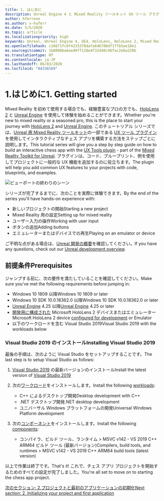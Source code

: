 ```yaml
---
title: 1. はじめに
description: Unreal Engine 4 と Mixed Reality ツールキット UX ツール プラグインを使用して簡単なチェス アプリを構築するためのチュートリアル シリーズのパート 6 の 1
author: hferrone
ms.author: v-haferr
ms.date: 5/5/2020
ms.topic: article
ms.localizationpriority: high
keywords: Unreal, Unreal Engine 4, UE4, HoloLens, HoloLens 2, Mixed Reality, チュートリアル, 入門, mrtk, uxt, UX ツール, ドキュメント
ms.openlocfilehash: c16671fc8f4233378dafa646786df1f7b5ae18e1
ms.sourcegitcommit: 1b8090ba6aed9ff128e4f32d40c96fac2e6a220b
ms.translationtype: HT
ms.contentlocale: ja-JP
ms.lasthandoff: 06/03/2020
ms.locfileid: "84330169"
---
```

# <a name="1-getting-started"></a><span data-ttu-id="24054-104">1.はじめに</span><span class="sxs-lookup"><span data-stu-id="24054-104">1. Getting started</span></span>

<span data-ttu-id="24054-105">Mixed Reality を初めて使用する場合でも、経験豊富なプロの方でも、[HoloLens 2](https://docs.microsoft.com/windows/mixed-reality/) と [Unreal Engine](https://www.unrealengine.com/en-US/) を使用して体験を始めることができます。</span><span class="sxs-lookup"><span data-stu-id="24054-105">Whether you're new to mixed reality or a seasoned pro, this is the place to start your journey with [HoloLens 2](https://docs.microsoft.com/windows/mixed-reality/) and [Unreal Engine](https://www.unrealengine.com/en-US/).</span></span> <span data-ttu-id="24054-106">このチュートリアル シリーズでは、[Unreal 用 Mixed Reality ツールキット](https://github.com/microsoft/MixedRealityToolkit-Unreal)の一部である [UX ツール プラグイン](https://github.com/microsoft/MixedReality-UXTools-Unreal)を使用してインタラクティブなチェス アプリを構築する方法をステップごとに説明します。</span><span class="sxs-lookup"><span data-stu-id="24054-106">This tutorial series will give you a step by step guide on how to build an interactive chess app with the [UX Tools plugin](https://github.com/microsoft/MixedReality-UXTools-Unreal) - part of the [Mixed Reality Toolkit for Unreal](https://github.com/microsoft/MixedRealityToolkit-Unreal).</span></span> <span data-ttu-id="24054-107">プラグインは、コード、ブループリント、例を使用してプロジェクトに一般的な UX 機能を追加するのに役立ちます。</span><span class="sxs-lookup"><span data-stu-id="24054-107">The plugin will help you add common UX features to your projects with code, blueprints, and examples.</span></span> 

![ビューポートの終わりのシーン](images/unreal-uxt/5-endscene.PNG)

<span data-ttu-id="24054-109">シリーズが完了するまでに、次のことを実際に体験できます。</span><span class="sxs-lookup"><span data-stu-id="24054-109">By the end of the series you'll have hands-on experience with:</span></span>
* <span data-ttu-id="24054-110">新しいプロジェクトの開始</span><span class="sxs-lookup"><span data-stu-id="24054-110">Starting a new project</span></span>
* <span data-ttu-id="24054-111">Mixed Reality 用の設定</span><span class="sxs-lookup"><span data-stu-id="24054-111">Setting up for mixed reality</span></span>
* <span data-ttu-id="24054-112">ユーザー入力の操作</span><span class="sxs-lookup"><span data-stu-id="24054-112">Working with user input</span></span>
* <span data-ttu-id="24054-113">ボタンの追加</span><span class="sxs-lookup"><span data-stu-id="24054-113">Adding buttons</span></span>
* <span data-ttu-id="24054-114">エミュレーターまたはデバイスでの再生</span><span class="sxs-lookup"><span data-stu-id="24054-114">Playing on an emulator or device</span></span>

<span data-ttu-id="24054-115">ご不明な点がある場合は、[Unreal 開発の概要](https://docs.microsoft.com/windows/mixed-reality/unreal-development-overview)を確認してください。</span><span class="sxs-lookup"><span data-stu-id="24054-115">If you have any questions, check out our [Unreal development overview](https://docs.microsoft.com/windows/mixed-reality/unreal-development-overview).</span></span>

## <a name="prerequisites"></a><span data-ttu-id="24054-116">前提条件</span><span class="sxs-lookup"><span data-stu-id="24054-116">Prerequisites</span></span>
<span data-ttu-id="24054-117">ジャンプする前に、次の要件を満たしていることを確認してください。</span><span class="sxs-lookup"><span data-stu-id="24054-117">Make sure you've met the following requirements before jumping in:</span></span>
* <span data-ttu-id="24054-118">Windows 10 1809 以降</span><span class="sxs-lookup"><span data-stu-id="24054-118">Windows 10 1809 or later</span></span>
* <span data-ttu-id="24054-119">Windows 10 SDK 10.0.18362.0 以降</span><span class="sxs-lookup"><span data-stu-id="24054-119">Windows 10 SDK 10.0.18362.0 or later</span></span>
* <span data-ttu-id="24054-120">[Unreal Engine](https://www.unrealengine.com/en-US/get-now) 4.25 以降</span><span class="sxs-lookup"><span data-stu-id="24054-120">[Unreal Engine](https://www.unrealengine.com/en-US/get-now) 4.25 or later</span></span>
* <span data-ttu-id="24054-121">[開発用に構成された](using-visual-studio.md#enabling-developer-mode) Microsoft HoloLens 2 デバイスまたはエミュレーター</span><span class="sxs-lookup"><span data-stu-id="24054-121">Microsoft HoloLens 2 device [configured for development](using-visual-studio.md#enabling-developer-mode) or Emulator</span></span>
* <span data-ttu-id="24054-122">以下のワークロードを含む Visual Studio 2019</span><span class="sxs-lookup"><span data-stu-id="24054-122">Visual Studio 2019 with the workloads below</span></span>

### <a name="installing-visual-studio-2019"></a><span data-ttu-id="24054-123">Visual Studio 2019 のインストール</span><span class="sxs-lookup"><span data-stu-id="24054-123">Installing Visual Studio 2019</span></span>
<span data-ttu-id="24054-124">最後の手順は、次のように Visual Studio をセットアップすることです。</span><span class="sxs-lookup"><span data-stu-id="24054-124">The last step is to setup Visual Studio as follows:</span></span>
1. <span data-ttu-id="24054-125">[Visual Studio 2019](https://visualstudio.microsoft.com/downloads/) の最新バージョンのインストール</span><span class="sxs-lookup"><span data-stu-id="24054-125">Install the latest version of [Visual Studio 2019](https://visualstudio.microsoft.com/downloads/)</span></span>
2. <span data-ttu-id="24054-126">次の[ワークロード](https://docs.microsoft.com/visualstudio/install/modify-visual-studio?view=vs-2019#modify-workloads)をインストールします。</span><span class="sxs-lookup"><span data-stu-id="24054-126">Install the following [workloads](https://docs.microsoft.com/visualstudio/install/modify-visual-studio?view=vs-2019#modify-workloads):</span></span>
    * <span data-ttu-id="24054-127">C++ によるデスクトップ開発</span><span class="sxs-lookup"><span data-stu-id="24054-127">Desktop development with C++</span></span>
    * <span data-ttu-id="24054-128">.NET デスクトップ開発</span><span class="sxs-lookup"><span data-stu-id="24054-128">.NET desktop development</span></span>
    * <span data-ttu-id="24054-129">ユニバーサル Windows プラットフォームの開発</span><span class="sxs-lookup"><span data-stu-id="24054-129">Universal Windows Platform development</span></span>

3. <span data-ttu-id="24054-130">次の[コンポーネント](https://docs.microsoft.com/visualstudio/install/modify-visual-studio?view=vs-2019#modify-individual-components)をインストールします。</span><span class="sxs-lookup"><span data-stu-id="24054-130">Install the following [components](https://docs.microsoft.com/visualstudio/install/modify-visual-studio?view=vs-2019#modify-individual-components):</span></span>
    * <span data-ttu-id="24054-131">コンパイラ、ビルド ツール、ランタイム > MSVC v142 - VS 2019 C++ ARM64 ビルド ツール (最新バージョン)</span><span class="sxs-lookup"><span data-stu-id="24054-131">Compilers, build tools, and runtimes > MSVC v142 - VS 2019 C++ ARM64 build tools (latest version)</span></span>

<span data-ttu-id="24054-132">以上で作業は終了です。</span><span class="sxs-lookup"><span data-stu-id="24054-132">That's it!</span></span> <span data-ttu-id="24054-133">これで、チェス アプリ プロジェクトを開始するためのすべての設定が完了しました。</span><span class="sxs-lookup"><span data-stu-id="24054-133">You're all set to move on to starting the chess app project.</span></span>

[<span data-ttu-id="24054-134">次のセクション: 2.プロジェクトと最初のアプリケーションの初期化</span><span class="sxs-lookup"><span data-stu-id="24054-134">Next section: 2. Initializing your project and first application</span></span>](unreal-uxt-ch2.md)